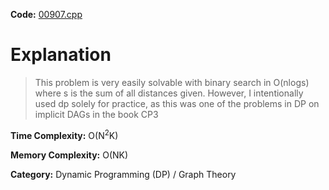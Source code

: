 **Code:** [00907.cpp](./00907.cpp)

# Explanation

> This problem is very easily solvable with binary search in O(nlogs) where s is the sum of all distances given. However, I intentionally used dp solely for practice, as this was one of the problems in DP on implicit DAGs in the book CP3

**Time Complexity:** O(N<sup>2</sup>K)

**Memory Complexity:** O(NK)

**Category:** Dynamic Programming (DP) / Graph Theory

